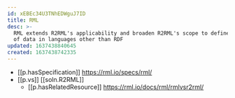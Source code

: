 ```yaml
---
id: xEBEc34U3TNhEDWguJ7ID
title: RML
desc: >-
  RML extends R2RML's applicability and broaden R2RML's scope to define mappings
  of data in languages other than RDF
updated: 1637438840645
created: 1637438742335
---
```




- [[p.hasSpecification]] https://rml.io/specs/rml/
- [[p.vs]] [[soln.R2RML]]
  - [[p.hasRelatedResource]] https://rml.io/docs/rml/rmlvsr2rml/
